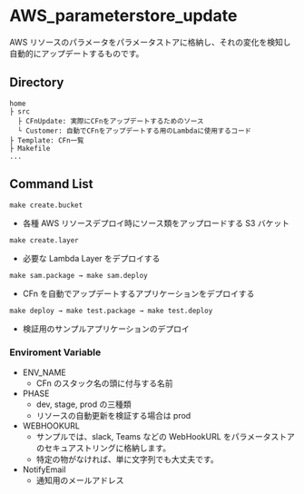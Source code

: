 # AWS_parameterstore_update

AWS リソースのパラメータをパラメータストアに格納し、それの変化を検知し自動的にアップデートするものです。

## Directory

```
home
├ src
  ├ CFnUpdate: 実際にCFnをアップデートするためのソース
  └ Customer: 自動でCFnをアップデートする用のLambdaに使用するコード
├ Template: CFn一覧
├ Makefile
...
```

## Command List

`make create.bucket`

- 各種 AWS リソースデプロイ時にソース類をアップロードする S3 バケット

`make create.layer`

- 必要な Lambda Layer をデプロイする

`make sam.package → make sam.deploy`

- CFn を自動でアップデートするアプリケーションをデプロイする

`make deploy → make test.package → make test.deploy`

- 検証用のサンプルアプリケーションのデプロイ

### Enviroment Variable

- ENV_NAME
  - CFn のスタック名の頭に付与する名前
- PHASE
  - dev, stage, prod の三種類
  - リソースの自動更新を検証する場合は prod
- WEBHOOKURL
  - サンプルでは、slack, Teams などの WebHookURL をパラメータストアのセキュアストリングに格納します。
  - 特定の物がなければ、単に文字列でも大丈夫です。
- NotifyEmail
  - 通知用のメールアドレス
